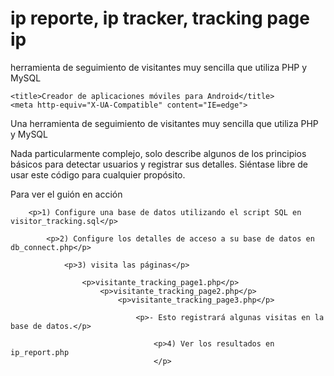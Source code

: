 # ip reporte, ip tracker, tracking page ip
herramienta de seguimiento de visitantes muy sencilla que utiliza PHP y MySQL

<!DOCTYPE html>
<html lang="es" class="wf-cookiedisplayswap-n4-inactive wf-aleo-n4-active wf-active">
<head>
    <meta http-equiv="Content-Type" content="text/html; charset=iso-8859-1">
 
    <title>Creador de aplicaciones móviles para Android</title>
    <meta http-equiv="X-UA-Compatible" content="IE=edge">

<html>
<head>

<p>Una herramienta de seguimiento de visitantes muy sencilla que utiliza PHP y MySQL
</p>
<p>Nada particularmente complejo, solo describe algunos de los principios básicos para detectar usuarios y registrar sus detalles. Siéntase libre de usar este código para cualquier propósito.
</p>
    <p>Para ver el guión en acción</p>

        <p>1) Configure una base de datos utilizando el script SQL en visitor_tracking.sql</p>

            <p>2) Configure los detalles de acceso a su base de datos en db_connect.php</p>

                <p>3) visita las páginas</p>

                    <p>visitante_tracking_page1.php</p>
                        <p>visitante_tracking_page2.php</p>
                            <p>visitante_tracking_page3.php</p>

                                <p>- Esto registrará algunas visitas en la base de datos.</p>

                                    <p>4) Ver los resultados en ip_report.php
                                    </p>

</head>
</html>


